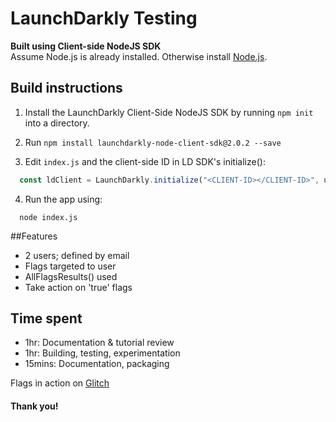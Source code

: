 # LaunchDarkly Testing

**Built using Client-side NodeJS SDK**<br>
Assume Node.js is already installed. Otherwise install [Node.js](https://nodejs.org). 
## Build instructions

1. Install the LaunchDarkly Client-Side NodeJS SDK by running `npm init` into a directory.

2. Run `npm install launchdarkly-node-client-sdk@2.0.2 --save`

3. Edit `index.js` and the client-side ID in LD SDK's initialize():

```js
  const ldClient = LaunchDarkly.initialize("<CLIENT-ID></CLIENT-ID>", user);
```

4. Run the app using:
```
  node index.js 
```

##Features
* 2 users; defined by email
* Flags targeted to user
* AllFlagsResults() used 
* Take action on 'true' flags

## Time spent
* 1hr: Documentation & tutorial review
* 1hr: Building, testing, experimentation
* 15mins: Documentation, packaging

Flags in action on [Glitch](https://glitch.com/edit/#!/launchdarkly-silicon-hygienic)

#### Thank you!